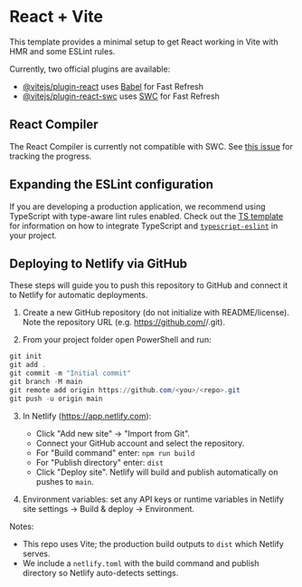 # React + Vite

This template provides a minimal setup to get React working in Vite with HMR and some ESLint rules.

Currently, two official plugins are available:

- [@vitejs/plugin-react](https://github.com/vitejs/vite-plugin-react/blob/main/packages/plugin-react) uses [Babel](https://babeljs.io/) for Fast Refresh
- [@vitejs/plugin-react-swc](https://github.com/vitejs/vite-plugin-react/blob/main/packages/plugin-react-swc) uses [SWC](https://swc.rs/) for Fast Refresh

## React Compiler

The React Compiler is currently not compatible with SWC. See [this issue](https://github.com/vitejs/vite-plugin-react/issues/428) for tracking the progress.

## Expanding the ESLint configuration

If you are developing a production application, we recommend using TypeScript with type-aware lint rules enabled. Check out the [TS template](https://github.com/vitejs/vite/tree/main/packages/create-vite/template-react-ts) for information on how to integrate TypeScript and [`typescript-eslint`](https://typescript-eslint.io) in your project.

## Deploying to Netlify via GitHub

These steps will guide you to push this repository to GitHub and connect it to Netlify for automatic deployments.

1. Create a new GitHub repository (do not initialize with README/license). Note the repository URL (e.g. https://github.com/<you>/<repo>.git).

2. From your project folder open PowerShell and run:

```powershell
git init
git add .
git commit -m "Initial commit"
git branch -M main
git remote add origin https://github.com/<you>/<repo>.git
git push -u origin main
```

3. In Netlify (https://app.netlify.com):
	- Click "Add new site" → "Import from Git".
	- Connect your GitHub account and select the repository.
	- For "Build command" enter: `npm run build`
	- For "Publish directory" enter: `dist`
	- Click "Deploy site". Netlify will build and publish automatically on pushes to `main`.

4. Environment variables: set any API keys or runtime variables in Netlify site settings → Build & deploy → Environment.

Notes:
- This repo uses Vite; the production build outputs to `dist` which Netlify serves.
- We include a `netlify.toml` with the build command and publish directory so Netlify auto-detects settings.
